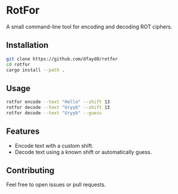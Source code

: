 # RotFor

A small command-line tool for encoding and decoding ROT ciphers.

## Installation

```bash
git clone https://github.com/dfayd0/rotfor
cd rotfor
cargo install --path .
```

## Usage

```bash
rotfor encode --text "Hello" --shift 13
rotfor decode --text "Uryyb" --shift 13
rotfor decode --text "Uryyb" --guess
```

## Features

- Encode text with a custom shift.  
- Decode text using a known shift or automatically guess.

## Contributing

Feel free to open issues or pull requests.